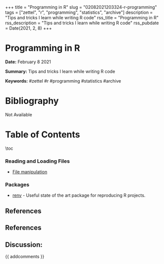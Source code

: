 +++
title = "Programming in R"
slug = "02082021203324-r-programming"
tags = ["zettel", "r", "programming", "statistics", "archive"]
description = "Tips and tricks I learn while writing R code"
rss_title = "Programming in R"
rss_description = "Tips and tricks I learn while writing R code"
rss_pubdate = Date(2021, 2, 8)
+++



Programming in R
=========

**Date:** February 8 2021

**Summary:** Tips and tricks I learn while writing R code

**Keywords:** #zettel #r #programming #statistics #archive

Bibliography
==========

Not Available

Table of Contents
=========

\toc

### Reading and Loading Files

  * [File manipulation](/02082021203741-R-file-manipulation.md)

### Packages

  * [renv](/02082021205610-renv-package.md) - Useful state of the art package for reproducing R projects.

## References

## References
## Discussion: 

{{ addcomments }}

